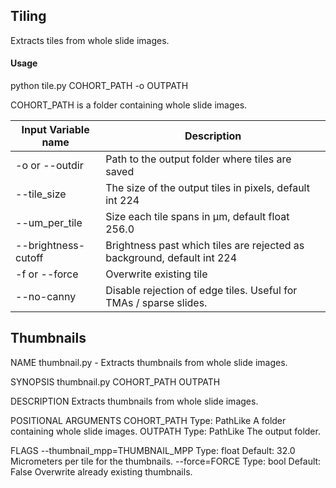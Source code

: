 ## Tiling
Extracts tiles from whole slide images.

#### Usage
python tile.py COHORT_PATH -o OUTPATH <flags>
   
COHORT_PATH is a folder containing whole slide images.
    
Input Variable name | Description
--- | --- 
-o or --outdir | Path to the output folder where tiles are saved
--tile_size | The size of the output tiles in pixels, default int 224
--um_per_tile| Size each tile spans in µm, default float 256.0
--brightness-cutoff | Brightness past which tiles are rejected as background, default int 224
-f or --force | Overwrite existing tile
--no-canny | Disable rejection of edge tiles. Useful for TMAs / sparse slides.
    

## Thumbnails

NAME
    thumbnail.py - Extracts thumbnails from whole slide images.

SYNOPSIS
    thumbnail.py COHORT_PATH OUTPATH <flags>

DESCRIPTION
    Extracts thumbnails from whole slide images.

POSITIONAL ARGUMENTS
    COHORT_PATH
        Type: PathLike
        A folder containing whole slide images.
    OUTPATH
        Type: PathLike
        The output folder.

FLAGS
    --thumbnail_mpp=THUMBNAIL_MPP
        Type: float
        Default: 32.0
        Micrometers per tile for the thumbnails.
    --force=FORCE
        Type: bool
        Default: False
        Overwrite already existing thumbnails.
